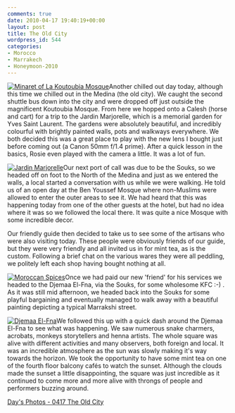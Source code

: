 ```yaml
---
comments: true
date: 2010-04-17 19:40:19+00:00
layout: post
title: The Old City
wordpress_id: 544
categories:
- Morocco
- Marrakech
- Honeymoon-2010
---
```


[![Minaret of La Koutoubia Mosque](http://travel.perry-online.me.uk/files/2010/04/IMG_7066-200x300.jpg)](http://travel.perry-online.me.uk/2010/04/17/the-old-city/img_7066/)Another chilled out day today, although this time we chilled out in the Medina (the old city). We caught the second shuttle bus down into the city and were dropped off just outside the magnificent Koutoubia Mosque. From here we hopped onto a Calesh (horse and cart) for a trip to the Jardin Marjorelle, which is a memorial garden for Yves Saint Laurent. The gardens were absolutely beautiful, and incredibly colourful with brightly painted walls, pots and walkways everywhere. We both decided this was a great place to play with the new lens I bought just before coming out (a Canon 50mm f/1.4 prime). After a quick lesson in the basics, Rosie even played with the camera a little. It was a lot of fun.

[![Jardin Marjorelle](http://travel.perry-online.me.uk/files/2012/08/sfpgMjAxMC8wNDEyLTA0MTkgT3VyIEhvbmV5bW9vbi8wNDE3IFRoZSBPbGQgQ2l0eS8qSU1HXzcwODcuanBnKippbWFnZSoqMDU1N2JjY2U5ZTNhNWRhODE4ZTMzNDAwMTcyMTA0MmIamp-200x300.jpg)](http://travel.perry-online.me.uk/2010/04/17/the-old-city/sfpgMjAxMC8wNDEyLTA0MTkgT3VyIEhvbmV5bW9vbi8wNDE3IFRoZSBPbGQgQ2l0eS8qSU1HXzcwODcuanBnKippbWFnZSoqMDU1N2JjY2U5ZTNhNWRhODE4ZTMzNDAwMTcyMTA0MmIamp/)Our next port of call was due to be the Souks, so we headed off on foot to the North of the Medina and just as we entered the walls, a local started a conversation with us while we were walking. He told us of an open day at the Ben Youssef Mosque where non-Muslims were allowed to enter the outer areas to see it. We had heard that this was happening today from one of the other guests at the hotel, but had no idea where it was so we followed the local there. It was quite a nice Mosque with some incredible decor.

Our friendly guide then decided to take us to see some of the artisans who were also visiting today. These people were obviously friends of our guide, but they were very friendly and all invited us in for mint tea, as is the custom. Following a brief chat on the various wares they were all peddling, we politely left each shop having bought nothing at all.

[![Moroccan Spices](http://travel.perry-online.me.uk/files/2012/08/sfpgMjAxMC8wNDEyLTA0MTkgT3VyIEhvbmV5bW9vbi8wNDE3IFRoZSBPbGQgQ2l0eS8qSU1HXzcyMDguanBnKippbWFnZSoqMTg2ZTBiODY4YzU0YzIzYjQyOWQ3Zjk4MWViOWQ3ZDUamp-300x200.jpg)](http://travel.perry-online.me.uk/2010/04/17/the-old-city/sfpgMjAxMC8wNDEyLTA0MTkgT3VyIEhvbmV5bW9vbi8wNDE3IFRoZSBPbGQgQ2l0eS8qSU1HXzcyMDguanBnKippbWFnZSoqMTg2ZTBiODY4YzU0YzIzYjQyOWQ3Zjk4MWViOWQ3ZDUamp/)Once we had paid our new 'friend' for his services we headed to the Djemaa El-Fna, via the Souks, for some wholesome KFC :-) . As it was still mid afternoon, we headed back into the Souks for some playful bargaining and eventually managed to walk away with a beautiful painting depicting a typical Marrakshi street.

[![Djemaa El-Fna](http://travel.perry-online.me.uk/files/2012/08/sfpgMjAxMC8wNDEyLTA0MTkgT3VyIEhvbmV5bW9vbi8wNDE3IFRoZSBPbGQgQ2l0eS8qSU1HXzcyNzcuanBnKippbWFnZSoqYTFiODViOThiODJjYjFhY2ZkZTc2NDFjZmQ1ZDI3NDcamp-200x300.jpg)](http://travel.perry-online.me.uk/2010/04/17/the-old-city/sfpgMjAxMC8wNDEyLTA0MTkgT3VyIEhvbmV5bW9vbi8wNDE3IFRoZSBPbGQgQ2l0eS8qSU1HXzcyNzcuanBnKippbWFnZSoqYTFiODViOThiODJjYjFhY2ZkZTc2NDFjZmQ1ZDI3NDcamp/)We followed this up with a quick dash around the Djemaa El-Fna to see what was happening. We saw numerous snake charmers, acrobats, monkeys storytellers and henna artists. The whole square was alive with different activities and many observers, both foreign and local. It was an incredible atmosphere as the sun was slowly making it's way towards the horizon. We took the opportunity to have some mint tea on one of the fourth floor balcony cafés to watch the sunset. Although the clouds made the sunset a little disappointing, the square was just incredible as it continued to come more and more alive with throngs of people and performers buzzing around.


[Day's Photos - 0417 The Old City](http://photos.perry-online.me.uk/travel/2010/0412-0419-our-honeymoon/0417-the-old-city/)

